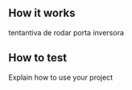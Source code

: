 <!---

This file is used to generate your project datasheet. Please fill in the information below and delete any unused
sections.

You can also include images in this folder and reference them in the markdown. Each image must be less than
512 kb in size, and the combined size of all images must be less than 1 MB.
-->

## How it works

tentantiva de rodar porta inversora

## How to test

Explain how to use your project

<!--## External hardware

<!--List external hardware used in your project (e.g. PMOD, LED display, etc), if any
